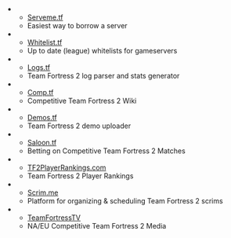 -
  - [Serveme.tf](http://serveme.tf/)
  - Easiest way to borrow a server
-
  - [Whitelist.tf](http://whitelist.tf/)
  - Up to date (league) whitelists for gameservers
-
  - [Logs.tf](http://logs.tf/)
  - Team Fortress 2 log parser and stats generator
- 
  - [Comp.tf](http://comp.tf/)
  - Competitive Team Fortress 2 Wiki
- 
  - [Demos.tf](http://demos.tf/)
  - Team Fortress 2 demo uploader
- 
  - [Saloon.tf](http://saloon.tf/)
  - Betting on Competitive Team Fortress 2 Matches
- 
  - [TF2PlayerRankings.com](http://beta.tf2playerrankings.com/)
  - Team Fortress 2 Player Rankings
- 
  - [Scrim.me](http://scrim.me)
  - Platform for organizing & scheduling Team Fortress 2 scrims
- 
  - [TeamFortressTV](http://teamfortress.tv)
  - NA/EU Competitive Team Fortress 2 Media
